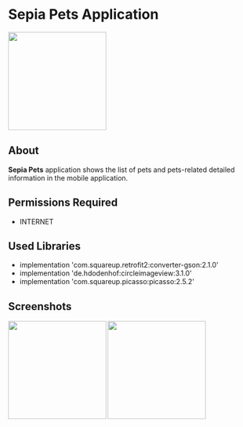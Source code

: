 # Sepia Pets Application
<img src="https://sepiainnovations.com/assets/img/Sepia-logo.png" width="200">


## About

**Sepia Pets** application shows the list of pets and pets-related detailed information in the mobile application.

## Permissions Required

- INTERNET

## Used Libraries

- implementation 'com.squareup.retrofit2:converter-gson:2.1.0'
- implementation 'de.hdodenhof:circleimageview:3.1.0'
- implementation 'com.squareup.picasso:picasso:2.5.2'

## Screenshots

<img src="/readme/pets_list.png" width="200" align="left">
<img src="/readme/pets_details.png" width="200" align="center">